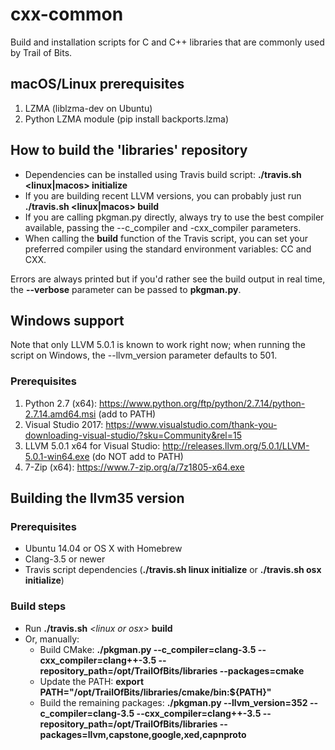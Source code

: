 # cxx-common

Build and installation scripts for C and C++ libraries that are commonly used by Trail of Bits.

## macOS/Linux prerequisites
1. LZMA (liblzma-dev on Ubuntu)
2. Python LZMA module (pip install backports.lzma)

## How to build the 'libraries' repository

 * Dependencies can be installed using Travis build script: **./travis.sh <linux|macos> initialize**
 * If you are building recent LLVM versions, you can probably just run **./travis.sh <linux|macos> build**
 * If you are calling pkgman.py directly, always try to use the best compiler available, passing the --c_compiler and -cxx_compiler parameters.
 * When calling the **build** function of the Travis script, you can set your preferred compiler using the standard environment variables: CC and CXX.

Errors are always printed but if you'd rather see the build output in real time, the **--verbose** parameter can be passed to **pkgman.py**.

## Windows support

Note that only LLVM 5.0.1 is known to work right now; when running the script on Windows, the --llvm_version parameter defaults to 501.

### Prerequisites
1. Python 2.7 (x64): https://www.python.org/ftp/python/2.7.14/python-2.7.14.amd64.msi (add to PATH)
2. Visual Studio 2017: https://www.visualstudio.com/thank-you-downloading-visual-studio/?sku=Community&rel=15
3. LLVM 5.0.1 x64 for Visual Studio: http://releases.llvm.org/5.0.1/LLVM-5.0.1-win64.exe (do NOT add to PATH)
4. 7-Zip (x64): https://www.7-zip.org/a/7z1805-x64.exe

## Building the llvm35 version

### Prerequisites
 * Ubuntu 14.04 or OS X with Homebrew
 * Clang-3.5 or newer
 * Travis script dependencies (**./travis.sh linux initialize** or **./travis.sh osx initialize**)

### Build steps
 * Run **./travis.sh** *<*linux *or* osx*>* **build**
 * Or, manually:
    * Build CMake: **./pkgman.py --c_compiler=clang-3.5 --cxx_compiler=clang++-3.5 --repository_path=/opt/TrailOfBits/libraries --packages=cmake**
    * Update the PATH: **export PATH="/opt/TrailOfBits/libraries/cmake/bin:${PATH}"**
    * Build the remaining packages: **./pkgman.py --llvm_version=352 --c_compiler=clang-3.5 --cxx_compiler=clang++-3.5 --repository_path=/opt/TrailOfBits/libraries --packages=llvm,capstone,google,xed,capnproto**

